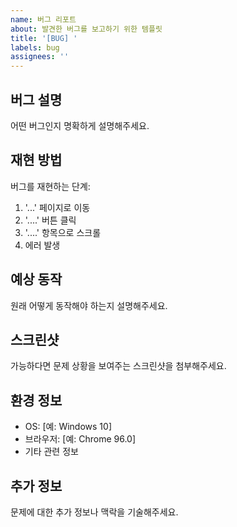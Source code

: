 ```yaml
---
name: 버그 리포트
about: 발견한 버그를 보고하기 위한 템플릿
title: '[BUG] '
labels: bug
assignees: ''
---
```


## 버그 설명
어떤 버그인지 명확하게 설명해주세요.

## 재현 방법
버그를 재현하는 단계:
1. '...' 페이지로 이동
2. '....' 버튼 클릭
3. '....' 항목으로 스크롤
4. 에러 발생

## 예상 동작
원래 어떻게 동작해야 하는지 설명해주세요.

## 스크린샷
가능하다면 문제 상황을 보여주는 스크린샷을 첨부해주세요.

## 환경 정보
 - OS: [예: Windows 10]
 - 브라우저: [예: Chrome 96.0]
 - 기타 관련 정보

## 추가 정보
문제에 대한 추가 정보나 맥락을 기술해주세요.
